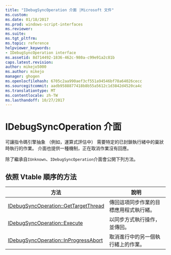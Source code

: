 ```yaml
---
title: "IDebugSyncOperation 介面 |Microsoft 文件"
ms.custom: 
ms.date: 01/18/2017
ms.prod: windows-script-interfaces
ms.reviewer: 
ms.suite: 
ms.tgt_pltfrm: 
ms.topic: reference
helpviewer_keywords:
- IDebugSyncOperation interface
ms.assetid: 8d714492-1836-462c-980a-c99e91a2c81b
caps.latest.revision: 
author: mikejo5000
ms.author: mikejo
manager: ghogen
ms.openlocfilehash: 6705c2aa990aef3cf551a94546bf78a64026cecc
ms.sourcegitcommit: aadb9588877418b8b55a5612c1d3842d4520ca4c
ms.translationtype: MT
ms.contentlocale: zh-TW
ms.lasthandoff: 10/27/2017
---
```

# <a name="idebugsyncoperation-interface"></a>IDebugSyncOperation 介面
可讓指令碼引擎抽象 （例如，運算式評估中） 需要特定的已封鎖執行緒中的巢狀時執行的作業。 介面也提供一種機制，正在取消作業沒有回應。  
  
 除了繼承自`IUnknown`、`IDebugSyncOperation`介面會公開下列方法。  
  
## <a name="methods-in-vtable-order"></a>依照 Vtable 順序的方法  
  
|方法|說明|  
|------------|-----------------|  
|[IDebugSyncOperation::GetTargetThread](../../winscript/reference/idebugsyncoperation-gettargetthread.md)|傳回這項同步作業的目標應用程式執行緒。|  
|[IDebugSyncOperation::Execute](../../winscript/reference/idebugsyncoperation-execute.md)|以同步方式執行操作，並傳回。|  
|[IDebugSyncOperation::InProgressAbort](../../winscript/reference/idebugsyncoperation-inprogressabort.md)|取消進行中的另一個執行緒上的作業。|